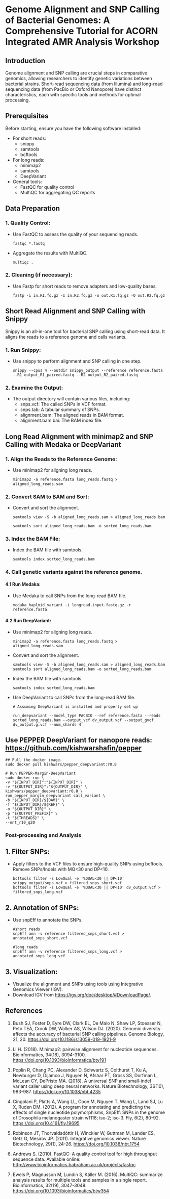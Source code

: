 # Genome Alignment and SNP Calling of Bacterial Genomes: A Comprehensive Tutorial for ACORN Integrated AMR Analysis Workshop

## Introduction

Genome alignment and SNP calling are crucial steps in comparative genomics, allowing researchers to identify genetic variations between bacterial strains. Short-read sequencing data (from Illumina) and long-read sequencing data (from PacBio or Oxford Nanopore) have distinct characteristics, each with specific tools and methods for optimal processing.

## Prerequisites

Before starting, ensure you have the following software installed:
- For short reads:
  - snippy
  - samtools
  - bcftools
- For long reads:
  - minimap2
  - samtools
  - DeepVariant
- General tools:
  - FastQC for quality control
  - MultiQC for aggregating QC reports

## Data Preparation

### 1. Quality Control:
   - Use FastQC to assess the quality of your sequencing reads.
     ```
     fastqc *.fastq
     ```
   - Aggregate the results with MultiQC.
     ```
     multiqc .
     ```

### 2. Cleaning (if necessary):
   - Use Fastp for short reads to remove adapters and low-quality bases.
     
     ```
     fastp -i in.R1.fq.gz -I in.R2.fq.gz -o out.R1.fq.gz -O out.R2.fq.gz
     ```
## Short Read Alignment and SNP Calling with Snippy

Snippy is an all-in-one tool for bacterial SNP calling using short-read data. It aligns the reads to a reference genome and calls variants.

### 1. Run Snippy:
   - Use snippy to perform alignment and SNP calling in one step.
     ```
     snippy --cpus 4 --outdir snippy_output --reference reference.fasta --R1 output_R1_paired.fastq --R2 output_R2_paired.fastq
     ```

### 2. Examine the Output:
   - The output directory will contain various files, including:
     - snps.vcf: The called SNPs in VCF format.
     - snps.tab: A tabular summary of SNPs.
     - alignment.bam: The aligned reads in BAM format.
     - alignment.bam.bai: The BAM index file. 

## Long Read Alignment with minimap2 and SNP Calling with Medaka or DeepVariant

### 1. Align the Reads to the Reference Genome:
   - Use minimap2 for aligning long reads.
     ```
     minimap2 -a reference.fasta long_reads.fastq > aligned_long_reads.sam
     ```

### 2. Convert SAM to BAM and Sort:
   - Convert and sort the alignment.
     ```
     samtools view -S -b aligned_long_reads.sam > aligned_long_reads.bam
     
     samtools sort aligned_long_reads.bam -o sorted_long_reads.bam
     ```
### 3. Index the BAM File:
   - Index the BAM file with samtools.
     ```
     samtools index sorted_long_reads.bam
     ```
### 4. Call genetic variants against the reference genome.

#### 4.1 Run Medaka:
  - Use Medaka to call SNPs from the long-read BAM file.
    ```
    medaka_haploid_variant -i longread.input.fastq.gz -r reference.fasta
    ```

#### 4.2 Run DeepVariant:
   - Use minimap2 for aligning long reads.
     ```
     minimap2 -a reference.fasta long_reads.fastq > aligned_long_reads.sam
     ```
     
   - Convert and sort the alignment.
     ```
     samtools view -S -b aligned_long_reads.sam > aligned_long_reads.bam
     samtools sort aligned_long_reads.bam -o sorted_long_reads.bam
     ```
     
   - Index the BAM file with samtools.
     ```
     samtools index sorted_long_reads.bam
     ```

   - Use DeepVariant to call SNPs from the long-read BAM file.
     ```
     # Assuming DeepVariant is installed and properly set up

     run_deepvariant --model_type PACBIO --ref reference.fasta --reads sorted_long_reads.bam --output_vcf dv_output.vcf --output_gvcf dv_output.g.vcf --num_shards 4
     ```
## Use PEPPER DeepVariant for nanopore reads: https://github.com/kishwarshafin/pepper

```
## Pull the docker image.
sudo docker pull kishwars/pepper_deepvariant:r0.8

# Run PEPPER-Margin-DeepVariant
sudo docker run \
-v "${INPUT_DIR}":"${INPUT_DIR}" \
-v "${OUTPUT_DIR}":"${OUTPUT_DIR}" \
kishwars/pepper_deepvariant:r0.8 \
run_pepper_margin_deepvariant call_variant \
-b "${INPUT_DIR}/${BAM}" \
-f "${INPUT_DIR}/${REF}" \
-o "${OUTPUT_DIR}" \
-p "${OUTPUT_PREFIX}" \
-t "${THREADS}" \
--ont_r10_q20
```


### Post-processing and Analysis

## 1. Filter SNPs:
   - Apply filters to the VCF files to ensure high-quality SNPs using bcftools. Remove SNPs/Indels with MQ<30 and DP<10.
     ```
     bcftools filter -s LowQual -e '%QUAL<30 || DP<10' snippy_output/snps.vcf > filtered_snps_short.vcf
     bcftools filter -s LowQual -e '%QUAL<30 || DP<10' dv_output.vcf > filtered_snps_long.vcf
     ```

## 2. Annotation of SNPs:
   - Use snpEff to annotate the SNPs.
     ```
     #short reads
     snpEff ann -v reference filtered_snps_short.vcf > annotated_snps_short.vcf

     #long reads
     snpEff ann -v reference filtered_snps_long.vcf > annotated_snps_long.vcf
     ```

## 3. Visualization:
   - Visualize the alignment and SNPs using tools using Integrative Genomics Viewer (IGV).
   - Download IGV from https://igv.org/doc/desktop/#DownloadPage/.


## References

1. Bush SJ, Foster D, Eyre DW, Clark EL, De Maio N, Shaw LP, Stoesser N, Peto TEA, Crook DW, Walker AS, Wilson DJ. (2020). Genomic diversity affects the accuracy of bacterial SNP calling pipelines. Genome Biology, 21, 20. https://doi.org/10.1186/s13059-019-1921-9

2. Li H. (2018). Minimap2: pairwise alignment for nucleotide sequences. Bioinformatics, 34(18), 3094-3100. https://doi.org/10.1093/bioinformatics/bty191

3. Poplin R, Chang PC, Alexander D, Schwartz S, Colthurst T, Ku A, Newburger D, Dijamco J, Nguyen N, Afshar PT, Gross SS, Dorfman L, McLean CY, DePristo MA. (2018). A universal SNP and small-indel variant caller using deep neural networks. Nature Biotechnology, 36(10), 983-987. https://doi.org/10.1038/nbt.4235

4. Cingolani P, Platts A, Wang LL, Coon M, Nguyen T, Wang L, Land SJ, Lu X, Ruden DM. (2012). A program for annotating and predicting the effects of single nucleotide polymorphisms, SnpEff: SNPs in the genome of Drosophila melanogaster strain w1118; iso-2; iso-3. Fly, 6(2), 80-92. https://doi.org/10.4161/fly.19695

5. Robinson JT, Thorvaldsdóttir H, Winckler W, Guttman M, Lander ES, Getz G, Mesirov JP. (2011). Integrative genomics viewer. Nature Biotechnology, 29(1), 24-26. https://doi.org/10.1038/nbt.1754

6. Andrews S. (2010). FastQC: A quality control tool for high throughput sequence data. Available online: http://www.bioinformatics.babraham.ac.uk/projects/fastqc

7. Ewels P, Magnusson M, Lundin S, Käller M. (2016). MultiQC: summarize analysis results for multiple tools and samples in a single report. Bioinformatics, 32(19), 3047-3048. https://doi.org/10.1093/bioinformatics/btw354




